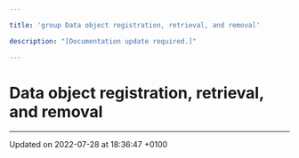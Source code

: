 ```yaml
---

title: 'group Data object registration, retrieval, and removal'

description: "[Documentation update required.]"

---
```


# Data object registration, retrieval, and removal








-------------------------------

Updated on 2022-07-28 at 18:36:47 +0100

